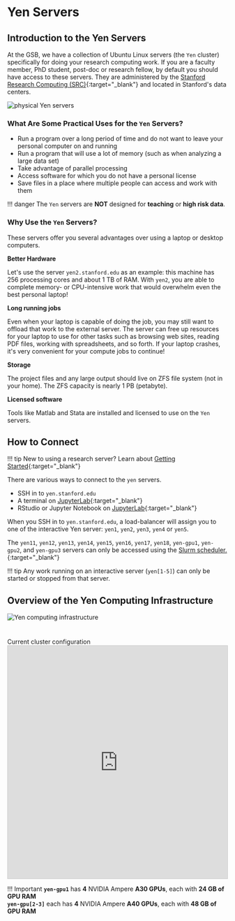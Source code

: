 # Yen Servers

##  Introduction to the Yen Servers

At the GSB, we have a collection of Ubuntu Linux servers (the `Yen` cluster) specifically for doing your research computing work.  If you are a faculty member, PhD student, post-doc or research fellow, by default you should have access to these servers.  They are administered by the [Stanford Research Computing (SRC)](https://srcc.stanford.edu){:target="_blank"} and located in Stanford's data centers.

![physical Yen servers](/assets/images/yens.png)

### What Are Some Practical Uses for the `Yen` Servers?

- Run a program over a long period of time and do not want to leave your personal computer on and running
- Run a program that will use a lot of memory (such as when analyzing a large data set)
- Take advantage of parallel processing
- Access software for which you do not have a personal license
- Save files in a place where multiple people can access and work with them

!!! danger
    The `Yen` servers are **NOT** designed for **teaching** or **high risk data**.

### Why Use the `Yen` Servers?

These servers offer you several advantages over using a laptop or desktop computers.

**Better Hardware**

Let's use the server `yen2.stanford.edu` as an example: this machine has 256 processing cores and about 1 TB of RAM.  With `yen2`, you are able to complete memory- or CPU-intensive work that would overwhelm even the best personal laptop!

**Long running jobs**

Even when your laptop is capable of doing the job, you may still want to offload that work to the external server.  The server can free up resources for your laptop to use for other tasks such as browsing web sites, reading PDF files, working with spreadsheets, and so forth. If your laptop crashes, it's very convenient for your compute jobs to continue!

**Storage**

The project files and any large output should live on ZFS file system (not in your home). The ZFS capacity is nearly 1 PB (petabyte).

**Licensed software**

Tools like Matlab and Stata are installed and licensed to use on the `Yen` servers.

## How to Connect
!!! tip
    New to using a research server?  Learn about [Getting Started](/_getting_started/how_access_yens){:target="_blank"}

There are various ways to connect to the `yen` servers.

* SSH in to `yen.stanford.edu`
* A terminal on [JupyterLab](/_getting_started/jupyter){:target="_blank"}
* RStudio or Jupyter Notebook on [JupyterLab](/_getting_started/jupyter){:target="_blank"}

When you SSH in to `yen.stanford.edu`, a load-balancer will assign you to one of the interactive Yen server: `yen1`, `yen2`, `yen3`, `yen4` or `yen5`.  

The `yen11`, `yen12`, `yen13`, `yen14`, `yen15`, `yen16`, `yen17`, `yen18`, `yen-gpu1`, `yen-gpu2`, and `yen-gpu3` servers can only be accessed using the [Slurm scheduler.](/_user_guide/slurm){:target="_blank"}

!!! tip
    Any work running on an interactive server (`yen[1-5]`) can only be started or stopped from that server.

## Overview of the Yen Computing Infrastructure
![Yen computing infrastructure](/assets/images/yen-computing-infrastructure.png)

<div class="row">
    <div class="col-lg-12">
      <H1> </H1>
    </div>
  </div>
  <div class="row">
    <div class="col-lg-12">
     <div class="fontAwesomeStyle"><i class="fas fa-tachometer-alt"></i> Current cluster configuration</div>
    <iframe class="airtable-embed" src="https://airtable.com/embed/shr0XAunXoKz62Zgl?backgroundColor=purple" frameborder="0" onmousewheel="" width="100%" height="533" style="background: transparent; border: 1px solid #ccc;"></iframe>
    </div>
    <div class="col col-md-2"></div>
  </div>

!!! Important
     **`yen-gpu1`** has **4** NVIDIA Ampere **A30 GPUs**, each with **24 GB of GPU RAM**<br>
     **`yen-gpu[2-3]`** each has **4** NVIDIA Ampere **A40 GPUs**, each with **48 GB of GPU RAM**
